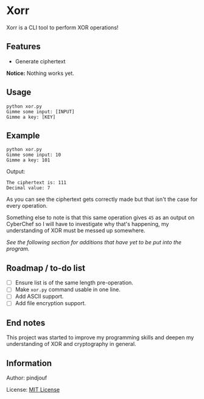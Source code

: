 # Xorr

Xorr is a CLI tool to perform XOR operations!

## Features

- Generate ciphertext

**Notice:** Nothing works yet.

## Usage

```
python xor.py 
Gimme some input: [INPUT]
Gimme a key: [KEY]
```

## Example

```
python xor.py 
Gimme some input: 10
Gimme a key: 101
```

Output:

```
The ciphertext is: 111
Decimal value: 7
```

As you can see the ciphertext gets correctly made but that isn't the case for every operation. 

Something else to note is that this same operation gives `45` as an output on CyberChef so I will have to investigate why that's happening, my understanding of XOR must be messed up somewhere.

*See the following section for additions that have yet to be put into the program.*

## Roadmap / to-do list

- [ ] Ensure list is of the same length pre-operation.
- [ ] Make `xor.py` command usable in one line.
- [ ] Add ASCII support.
- [ ] Add file encryption support.

## End notes

This project was started to improve my programming skills and deepen my understanding of XOR and cryptography in general.

## Information

Author: pindjouf

License: [MIT License](https://opensource.org/license/MIT)
